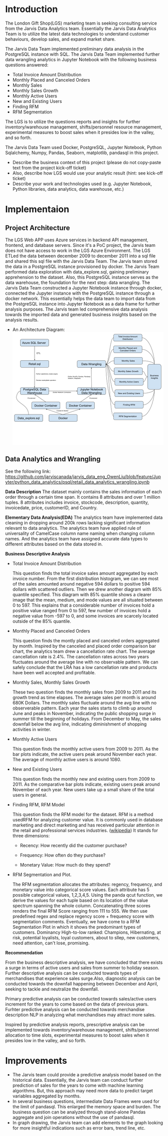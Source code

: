 # Introduction
The London Gift Shop(LGS) marketing team is seeking consulting service from the Jarvis Data Analytics team. Essentially the Jarvis Data Analytics Team is to utilize the latest data technologies to understand customer behaviours, develop sales, and expand market share.

The Jarvis Data Team implemented preliminary data analysis in the PostgreSQL instance with SQL. The Jarvis Data Team implemented further data wrangling analytics in Jupyter Notebook with the following business questions answered:

- Total Invoice Amount Distribution
- Monthly Placed and Canceled Orders
- Monthly Sales
- Monthly Sales Growth
- Monthly Active Users
- New and Existing Users
- Finding RFM
- RFM Segmentation

The LGS is to utilize the questions reports and insights for further inventory/warehouse management, shifts/personnel resource management, experimental measures to boost sales when it presides low in the valley, and so forth.

The Jarvis Data Team used Docker, PostgreSQL, Jupyter Notebook, Python Sqlalchemy, Numpy, Pandas, Seaborn, matplotlib, pandasql in this project.

- Describe the business context of this project (please do not copy-paste text from the project kick-off ticket)
- Also, describe how LGS would use your analytic result (hint: see kick-off ticket)
- Describe your work and technologies used (e.g. Jupyter Notebook, Python libraries, data analytics, data warehouse, etc.)

# Implementaion
## Project Architecture
The LGS Web APP uses Azure services in backend API management, frontend, and database servers. Since it's a PoC project, the Jarvis team does not have access to work in the LGS Azure Environment.
The LGS ETLed the data between december 2009 to december 2011 into a sql file and shared this sql file with the Jarvis Data Team. 
The Jarvis team stored the data in a PostgreSQL instance provisioned by docker. The Jarvis Team performed data exploration with data_explore.sql, gaining preliminary apprehension to the dataset.
Also, this PostgreSQL instance serves as the data warehouse, the foundation for the next step: data wrangling. 
The Jarvis Data Team constructed a Jupyter Notebook instance through docker, connected the Jupyter instance with the PostgreSQL instance through a docker network.
This essentially helps the data team to import data from the PostgreSQL instance into Jupyter Notebook as a data frame for further analysis purposes. The Jarvis team led comprehensive data analysis towards the imported data and generated business insights based on the analysis results.


- An Architecture Diagram:
![Architecture Diagram](Python_Architecture.png)

## Data Analytics and Wrangling
See the following link:
https://github.com/jarviscanada/jarvis_data_eng_OwenLiu/blob/feature/Jupyter/python_data_analytics/psql/retail_data_analytics_wrangling.ipynb

**Data Description**
The dataset mainly contains the sales information of each order through a certain time span. It contains 8 attributes and over 1 million tuples. 8 attributes includes invoice, stockcode, description, quantity, invoicedate, price, customerID, and Country.

**Elementary Data Analysis(EDA)**
The analytics team have implemented data cleaning in dropping around 200k rows lacking significant information relevant to data analytics. The analytics team have applied rule of universality of CamelCase column name naming when changing column names. And the analytics team have assigned accurate data types to different attributes based on the data stored in.

**Business Descriptive Analysis**
- Total Invoice Amount Distribution

   This question finds the total invoice sales amount aggregated by each invoice number. From the first distribution histogram, we can see most of the sales amounted around negative 594 dollars to positive 594 dollars with scattered outliers. Then we drew another diagram with 85% quantile specified. This diagram with 85% quantile shows a clearer image that the mean, medium, and mode values are all situated between 0 to 597. This explains that a considerable number of invoices hold a positive value ranged from 0 to 597, few number of invoices hold a negative value from -597 to 0, and some invoices are scarcely located outside of the 85% quantile.


- Monthly Placed and Canceled Orders

   This question finds the montly placed and canceled orders aggregated by month. Inspired by the canceled and placed order comparison bar chart, the analytics team drew a cancellation rate chart. The average cancellation rate is 2.4%. The cancellation rates across two years fluctuates around the average line with no observable pattern. We can safely conclude that the LRA has a low cancellation rate and products have been well accepted and profitable.


- Monthly Sales, Monthly Sales Growth
   
    These two question finds the monthly sales from 2009 to 2011 and its growth trend as time elapses. The average sales per month is around 680K Dollars. The monthly sales fluctuate around the avg line with no observerable pattern. Each year the sales starts to climb up around June and peaks in November, indicating the public shopping surge in summer till the beginning of holidays. From December to May, the sales downfall below the avg line, indicating diminishment of shopping activities in winter.


- Monthly Active Users
   
    This question finds the monthly active users from 2009 to 2011. As the bar plots indicate, the active users peak around November each year. The average of monthly active users is around 1080.


- New and Existing Users
   
    This question finds the monthly new and existing users from 2009 to 2011. As the comparative bar plots indicate, existing users peak around November of each year. New users take up a small share of the total users in general.


- Finding RFM, RFM Model

  This question finds the RFM model for the dataset. RFM is a method usedRFM for analyzing customer value. It is commonly used in database marketing and direct marketing and has received particular attention in the retail and professional services industries. ([wikipedia](https://en.wikipedia.org/wiki/RFM_(market_research))) It stands for three dimensions:

    - Recency: How recently did the customer purchase?

    - Frequency: How often do they purchase?

    - Monetary Value: How much do they spend?


- RFM Segmentation and Plot.
  
  The RFM segmentation allocates the attributes: regency, frequency, and monetary value into categorical score values. Each attribute has 5 possible categorical values, 1,2,3,4,5. Using the panda qcut function, we derive the values for each tuple based on its location of the value spectrum spanning the whole column. Concatenating three scores renders the final RFM Score ranging from 111 to 555. We then use predefined regex and replace regency score + frequency score with segmentation comments. Eventually, we have come to a RFM Segmentation Plot in which it shows the predominant types of customers.
  Dominancy High-to-low ranked: Champions, Hibernating, at risk, potential loyalists, loyal customers, about to sllep, new customers, need attention, can't lose, promising.

**Recommendation**

From the business descriptive analysis, we have concluded that there exists a surge in terms of active users and sales from summer to holiday season. Further descriptive analysis can be conducted towards types of merchandises that experience sales surge.Also, diagnostic analysis can be conducted towards the downfall happening between December and April, seeking to tackle and neutralize the downfall.

Primary predictive analysis can be conducted towards sales/active users increment for the years to come based on the data of previous years. Furhter predictive analysis can be conducted towards merchandise description NLP in analyzing what merchandises may attract more sales.

Inspired by predictive analysis reports, prescriptive analysis can be implemented towards inventory/warehouse management, shifts/personnel allocation to time slots, experimental measures to boost sales when it presides low in the valley, and so forth.



# Improvements
- The Jarvis team could provide a predictive analysis model based on the historical data. Essentially, the Jarvis team can
conduct further prediction of sales for the years to come with machine learning algorithms. But, this approach may need more data to predict target variables aggregated by months. 
- In several business questions, intermediate Data Frames were used for the limit of pandasql. This enlarged the memory space and burden. The business question can be analyzed through stand-alone Pandas aggregate and join operations without the use of pandasql.
- In graph drawing, the Jarvis team can add elements to the graph looking for more insightful indications such as error bars, trend line, etc.
